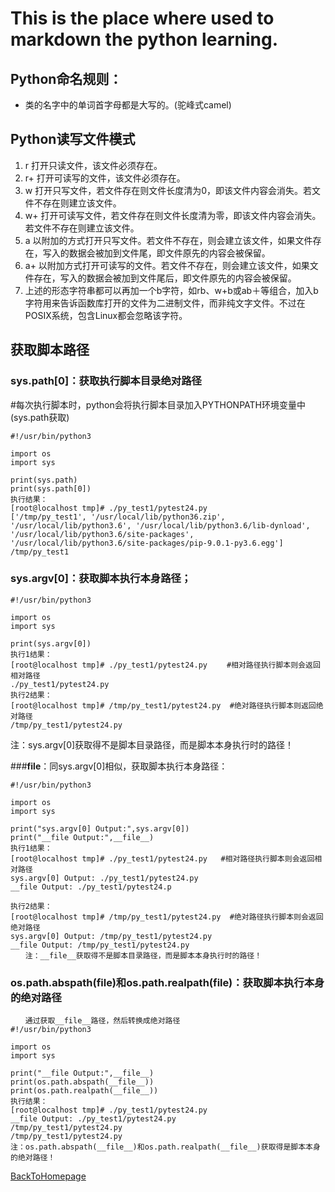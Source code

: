 # This is the place where used to markdown the python learning.
## Python命名规则：
- 类的名字中的单词首字母都是大写的。(驼峰式camel)

## Python读写文件模式
1.  r 打开只读文件，该文件必须存在。 
2.  r+ 打开可读写的文件，该文件必须存在。 
3.  w 打开只写文件，若文件存在则文件长度清为0，即该文件内容会消失。若文件不存在则建立该文件。 
4.  w+ 打开可读写文件，若文件存在则文件长度清为零，即该文件内容会消失。若文件不存在则建立该文件。 
5.  a 以附加的方式打开只写文件。若文件不存在，则会建立该文件，如果文件存在，写入的数据会被加到文件尾，即文件原先的内容会被保留。 
6.  a+ 以附加方式打开可读写的文件。若文件不存在，则会建立该文件，如果文件存在，写入的数据会被加到文件尾后，即文件原先的内容会被保留。 
7.  上述的形态字符串都可以再加一个b字符，如rb、w+b或ab＋等组合，加入b 字符用来告诉函数库打开的文件为二进制文件，而非纯文字文件。不过在POSIX系统，包含Linux都会忽略该字符。




## 获取脚本路径
### sys.path[0]：获取执行脚本目录绝对路径

#每次执行脚本时，python会将执行脚本目录加入PYTHONPATH环境变量中(sys.path获取)
```
#!/usr/bin/python3

import os
import sys

print(sys.path)
print(sys.path[0])
执行结果：
[root@localhost tmp]# ./py_test1/pytest24.py 
['/tmp/py_test1', '/usr/local/lib/python36.zip', '/usr/local/lib/python3.6', '/usr/local/lib/python3.6/lib-dynload', '/usr/local/lib/python3.6/site-packages', '/usr/local/lib/python3.6/site-packages/pip-9.0.1-py3.6.egg']
/tmp/py_test1
```

### sys.argv[0]：获取脚本执行本身路径；
```
#!/usr/bin/python3

import os
import sys

print(sys.argv[0])
执行1结果：
[root@localhost tmp]# ./py_test1/pytest24.py 　　#相对路径执行脚本则会返回相对路径
./py_test1/pytest24.py
执行2结果：
[root@localhost tmp]# /tmp/py_test1/pytest24.py  #绝对路径执行脚本则返回绝对路径
/tmp/py_test1/pytest24.py
```
注：sys.argv[0]获取得不是脚本目录路径，而是脚本本身执行时的路径！

###__file__：同sys.argv[0]相似，获取脚本执行本身路径：
```
#!/usr/bin/python3

import os
import sys

print("sys.argv[0] Output:",sys.argv[0])
print("__file Output:",__file__)
执行1结果：
[root@localhost tmp]# ./py_test1/pytest24.py   #相对路径执行脚本则会返回相对路径
sys.argv[0] Output: ./py_test1/pytest24.py
__file Output: ./py_test1/pytest24.p

执行2结果：
[root@localhost tmp]# /tmp/py_test1/pytest24.py  #绝对路径执行脚本则会返回绝对路径
sys.argv[0] Output: /tmp/py_test1/pytest24.py
__file Output: /tmp/py_test1/pytest24.py
　　注：__file__获取得不是脚本目录路径，而是脚本本身执行时的路径！
```
### os.path.abspath(__file__)和os.path.realpath(__file__)：获取脚本执行本身的绝对路径
```
　　通过获取__file__路径，然后转换成绝对路径
#!/usr/bin/python3

import os
import sys

print("__file Output:",__file__)
print(os.path.abspath(__file__))
print(os.path.realpath(__file__))
执行结果：
[root@localhost tmp]# ./py_test1/pytest24.py 
__file Output: ./py_test1/pytest24.py
/tmp/py_test1/pytest24.py
/tmp/py_test1/pytest24.py
注：os.path.abspath(__file__)和os.path.realpath(__file__)获取得是脚本本身的绝对路径！
```


[BackToHomepage](https://rallnav.github.io)
